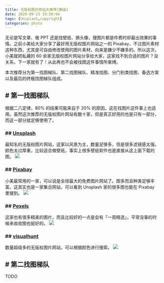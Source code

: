 ```yaml
---
title: 无版权图片网站大推荐[搬运]
date: 2020-09-23 19:50:04
tags: [Unsplash,copyright]
categories: photo
---
```

无论是写文章、做 PPT 还是找壁纸、换头像，搜图片都是件费时却最出效果的事情。之前小美给大家分享了最好用无版权图片网站之一的 Pixabay，不过图片素材这种东西，尤其是可自由修改使用的图片素材，向来是嫌少不嫌多的。所以这次，小美就把私藏的 60 余家无版权图片网站分享给大家，这家找不到合适的图片？没关系，下一家就有了！从此再也不会被找图这件事情所束缚。
<!--more-->

本次推荐分为第一找图梯队、第二找图梯队、精准找图、分门别类找图、备选方案以及最后的终极找图梯队组成。

## # 第一找图梯队
根据二八定律，80% 的结果可能来自于 20% 的原因。这在找图片这件事上也适用。虽然这次推荐的无版权图片网站有数十家，但是真正好用的也是只有一部分，而这一部分就足够使用了。

### ## [Unsplash](https://unsplash.com/)
最知名的无版权图片网站，这家以风景为主，数量足够多，但是很多滤镜感太强，颜色太过厚重，比较适合做壁纸，事实上很多壁纸软件也是直接从这上面下载的图。
![](https://ftp.bmp.ovh/imgs/2020/09/625c5797e3704f0f.png)

### ## [Pixabay](https://pixabay.com/)
小美最常用的一家，可以说是全球最大的免费图片网站了。图多而且种类足够丰富。这其实也是一家集合网站，可以看到 Unsplash 家的很多图也能在 Pixabay 里搜到。
![](https://ftp.bmp.ovh/imgs/2020/09/32442997fd06a0ea.png)

### ## [Pexels](https://www.pexels.com/)
这家也有很多精美的图片，而且比较好的一点是会有「一周精选」，平常没事的时候来收收图也挺好的。
![](https://ftp.bmp.ovh/imgs/2020/09/a167e20f04cd61d4.png)

### ## [visualhunt](https://visualhunt.com/)
数量超级多的无版权图片网站，可以根据颜色进行搜索。
![](https://ftp.bmp.ovh/imgs/2020/09/80a7148d66cfa879.png)

## # 第二找图梯队
TODO